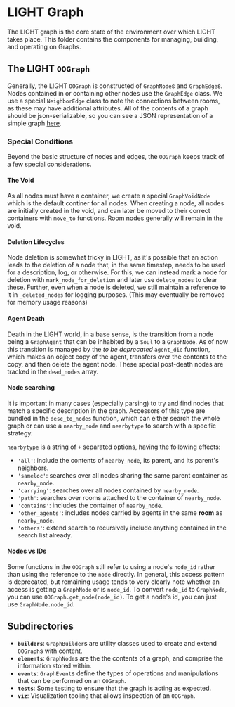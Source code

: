# LIGHT Graph

The LIGHT graph is the core state of the environment over which LIGHT takes place. This folder contains the components for managing, building, and operating on Graphs.

## The LIGHT `OOGraph`

Generally, the LIGHT `OOGraph` is constructed of `GraphNode`s and `GraphEdge`s. Nodes contained in or containing other nodes use the `GraphEdge` class. We use a special `NeighborEdge` class to note the connections between rooms, as these may have additional attributes. All of the contents of a graph should be json-serializable, so you can see a JSON representation of a simple graph [here](https://github.com/facebookresearch/LIGHT/tree/main/scripts/examples/simple_world.json).

### Special Conditions
Beyond the basic structure of nodes and edges, the `OOGraph` keeps track of a few special considerations.

#### The Void
As all nodes must have a container, we create a special `GraphVoidNode` which is the default continer for all nodes. When creating a node, all nodes are initially created in the void, and can later be moved to their correct containers with `move_to` functions. Room nodes generally will remain in the void.

#### Deletion Lifecycles
Node deletion is somewhat tricky in LIGHT, as it's possible that an action leads to the deletion of a node that, in the same timestep, needs to be used for a description, log, or otherwise. For this, we can instead mark a node for deletion with `mark_node_for_deletion` and later use `delete_nodes` to clear these. Further, even when a node is deleted, we still maintain a reference to it in `_deleted_nodes` for logging purposes. (This may eventually be removed for memory usage reasons)

#### Agent Death
Death in the LIGHT world, in a base sense, is the transition from a node being a `GraphAgent` that can be inhabited by a `Soul` to a `GraphNode`. As of now this transition is managed by the _to be deprecated_ `agent_die` function, which makes an object copy of the agent, transfers over the contents to the copy, and then delete the agent node. These special post-death nodes are tracked in the `dead_nodes` array.

#### Node searching
It is important in many cases (especially parsing) to try and find nodes that match a specific description in the graph. Accessors of this type are bundled in the `desc_to_nodes` function, which can either search the whole graph or can use a `nearby_node` and `nearbytype` to search with a specific strategy.

`nearbytype` is a string of `+` separated options, having the following effects:
- `'all'`: include the contents of `nearby_node`, its parent, and its parent's neighbors.
- `'sameloc'`: searches over all nodes sharing the same parent container as `nearby_node`.
- `'carrying'`: searches over all nodes contained by `nearby_node`.
- `'path'`: searches over rooms attached to the container of `nearby_node`.
- `'contains'`: includes the container of `nearby_node`.
- `'other_agents'`: includes nodes carried by agents in the same **room** as `nearby_node`.
- `'others'`: extend search to recursively include anything contained in the search list already.

#### Nodes vs IDs
Some functions in the `OOGraph` still refer to using a node's `node_id` rather than using the reference to the `node` directly. In general, this access pattern is deprecated, but remaining usage tends to very clearly note whether an access is getting a `GraphNode` or is `node_id`. To convert `node_id` to `GraphNode`, you can use `OOGraph.get_node(node_id)`. To get a node's id, you can just use `GraphNode.node_id`.

## Subdirectories
- **`builders`**: `GraphBuilder`s are utility classes used to create and extend `OOGraph`s with content.
- **`elements`**: `GraphNode`s are the the contents of a graph, and comprise the information stored within.
- **`events`**: `GraphEvent`s define the types of operations and manipulations that can be performed on an `OOGraph`.
- **`tests`**: Some testing to ensure that the graph is acting as expected.
- **`viz`**: Visualization tooling that allows inspection of an `OOGraph`.
